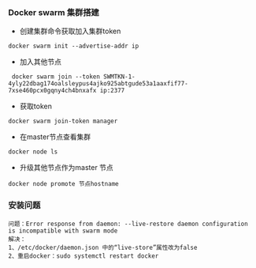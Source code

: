 ### Docker swarm 集群搭建
- 创建集群命令获取加入集群token
~~~
docker swarm init --advertise-addr ip
~~~
- 加入其他节点
~~~
 docker swarm join --token SWMTKN-1-4yly22dbag174oalsleypus4ajko925abtgude53a1aaxfif77-7xse460pcx0gqny4ch4bnxafx ip:2377
~~~
- 获取token
~~~
docker swarm join-token manager
~~~
- 在master节点查看集群
~~~
docker node ls
~~~
- 升级其他节点作为master 节点
~~~
docker node promote 节点hostname
~~~
### 安装问题
~~~
问题：Error response from daemon: --live-restore daemon configuration is incompatible with swarm mode
解决：
1、/etc/docker/daemon.json 中的“live-store”属性改为false
2、重启docker：sudo systemctl restart docker
~~~
